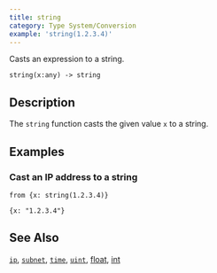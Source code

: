```yaml
---
title: string
category: Type System/Conversion
example: 'string(1.2.3.4)'
---
```

Casts an expression to a string.

```tql
string(x:any) -> string
```

## Description

The `string` function casts the given value `x` to a string.

## Examples

### Cast an IP address to a string

```tql
from {x: string(1.2.3.4)}
```

```tql
{x: "1.2.3.4"}
```

## See Also

[`ip`](/reference/functions/ip),
[`subnet`](/reference/functions/subnet),
[`time`](/reference/functions/time),
[`uint`](/reference/functions/uint),
[float](/reference/functions/float),
[int](/reference/functions/int)
